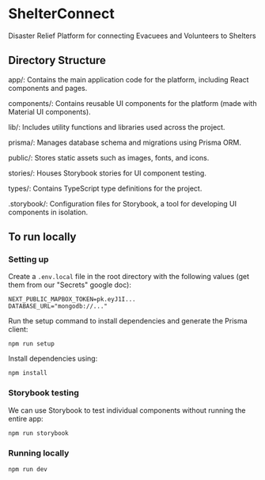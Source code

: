 # ShelterConnect

Disaster Relief Platform for connecting Evacuees and Volunteers to Shelters

## Directory Structure
app/: Contains the main application code for the platform, including React components and pages.

components/: Contains reusable UI components for the platform (made with Material UI components).

lib/: Includes utility functions and libraries used across the project.

prisma/: Manages database schema and migrations using Prisma ORM.

public/: Stores static assets such as images, fonts, and icons.

stories/: Houses Storybook stories for UI component testing.

types/: Contains TypeScript type definitions for the project.

.storybook/: Configuration files for Storybook, a tool for developing UI components in isolation.


## To run locally

### Setting up

Create a `.env.local` file in the root directory with the following values (get them from our "Secrets" google doc):

```
NEXT_PUBLIC_MAPBOX_TOKEN=pk.eyJ1I...
DATABASE_URL="mongodb://..."
```

Run the setup command to install dependencies and generate the Prisma client:

```
npm run setup
```

Install dependencies using:

```
npm install
```

### Storybook testing

We can use Storybook to test individual components without running the entire app:

```
npm run storybook
```

### Running locally

```
npm run dev
```
